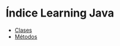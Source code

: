 # Índice Learning Java

- [Clases](/Main-insights-and-learnings/1-Java/Learning-Java/Clases.md)
- [Métodos](/Main-insights-and-learnings/1-Java/Learning-Java/Métodos.md)
